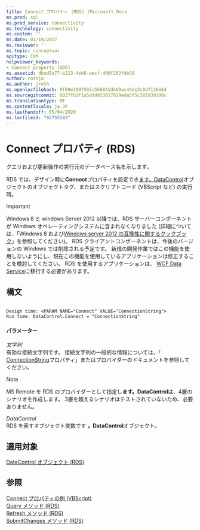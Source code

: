 ```yaml
---
title: Connect プロパティ (RDS) |Microsoft Docs
ms.prod: sql
ms.prod_service: connectivity
ms.technology: connectivity
ms.custom: ''
ms.date: 01/19/2017
ms.reviewer: ''
ms.topic: conceptual
apitype: COM
helpviewer_keywords:
- Connect property [ADO]
ms.assetid: dbad5e77-b213-4eb8-aecf-d60f203fdb59
author: rothja
ms.author: jroth
ms.openlocfilehash: 0f89e1097565c5b9841db69ac44e13c8d7138e64
ms.sourcegitcommit: 6037fb1f1a5ddd933017029eda5f5c281939100c
ms.translationtype: MT
ms.contentlocale: ja-JP
ms.lasthandoff: 05/04/2020
ms.locfileid: "82755583"
---
```

# <a name="connect-property-rds"></a>Connect プロパティ (RDS)
クエリおよび更新操作の実行元のデータベース名を示します。  
  
 RDS では、デザイン時に**Connect**プロパティを設定でき[ます。DataControl](../../../ado/reference/rds-api/datacontrol-object-rds.md)オブジェクトのオブジェクトタグ、またはスクリプトコード (VBScript など) の実行時。  
  
> [!IMPORTANT]
>  Windows 8 と windows Server 2012 以降では、RDS サーバーコンポーネントが Windows オペレーティングシステムに含まれなくなりました (詳細については、「Windows 8 および[Windows server 2012 の互換性に関するクックブック](https://www.microsoft.com/download/details.aspx?id=27416)」を参照してください)。 RDS クライアントコンポーネントは、今後のバージョンの Windows では削除される予定です。 新規の開発作業ではこの機能を使用しないようにし、現在この機能を使用しているアプリケーションは修正することを検討してください。 RDS を使用するアプリケーションは、 [WCF Data Service](https://go.microsoft.com/fwlink/?LinkId=199565)に移行する必要があります。  
  
## <a name="syntax"></a>構文  
  
```  
  
Design time: <PARAM NAME="Connect" VALUE="ConnectionString">  
Run time: DataControl.Connect = "ConnectionString"  
```  
  
#### <a name="parameters"></a>パラメーター  
 *文字列*  
 有効な接続文字列です。 接続文字列の一般的な情報については、「 [ConnectionString](../../../ado/reference/ado-api/connectionstring-property-ado.md)プロパティ」またはプロバイダーのドキュメントを参照してください。  
  
> [!NOTE]
>  MS Remote を RDS のプロバイダーとして指定し**ます。DataControl**は、4層のシナリオを作成します。 3層を超えるシナリオはテストされていないため、必要ありません。  
  
 *DataControl*  
 RDS を表すオブジェクト変数です **。DataControl**オブジェクト。  
  
## <a name="applies-to"></a>適用対象  
 [DataControl オブジェクト (RDS)](../../../ado/reference/rds-api/datacontrol-object-rds.md)  
  
## <a name="see-also"></a>参照  
 [Connect プロパティの例 (VBScript)](../../../ado/reference/rds-api/connect-property-example-vbscript.md)   
 [Query メソッド (RDS)](../../../ado/reference/rds-api/query-method-rds.md)   
 [Refresh メソッド (RDS)](../../../ado/reference/rds-api/refresh-method-rds.md)   
 [SubmitChanges メソッド (RDS)](../../../ado/reference/rds-api/submitchanges-method-rds.md)


